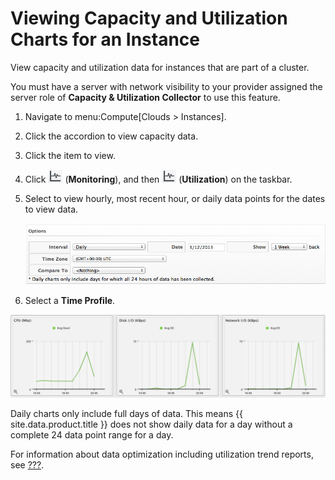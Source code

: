 # Viewing Capacity and Utilization Charts for an Instance

View capacity and utilization data for instances that are part of a
cluster.

<div class="note">

You must have a server with network visibility to your provider assigned
the server role of **Capacity & Utilization Collector** to use this
feature.

</div>

1.  Navigate to menu:Compute\[Clouds \> Instances\].

2.  Click the accordion to view capacity data.

3.  Click the item to view.

4.  Click ![1994](/images/1994.png) (**Monitoring**), and then
    ![1994](/images/1994.png) (**Utilization**) on the taskbar.

5.  Select to view hourly, most recent hour, or daily data points for
    the dates to view data.

    ![2309](/images/2309.png)

6.  Select a **Time Profile**.

![5063](/images/5063.png)

<div class="note">

Daily charts only include full days of data. This means {{ site.data.product.title }}
does not show daily data for a day without a complete 24 data point
range for a day.

</div>

For information about data optimization including utilization trend
reports, see [???](#data-optimization).

